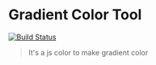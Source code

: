 # Gradient Color Tool
[![Build Status](https://travis-ci.org/mxz96102/color_gradient_gen.svg?branch=master)](https://travis-ci.org/mxz96102/color_gradient_gen)
> It's a js color to make gradient color

